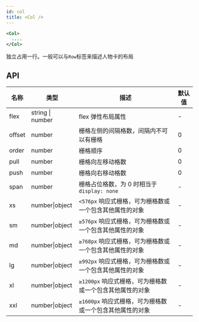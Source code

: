 ```yaml
---
id: col
title: <Col />
---
```


```xml
<Col>
  ....
</Col>
```

独立占用一行。一般可以与`Row`标签来描述人物卡的布局

## API

| 名称 | 类型 | 描述 | 默认值 |
| ---- | ---- | ---- | ---- |
| flex | string \| number | flex 弹性布局属性 | - |
| offset | number | 栅格左侧的间隔格数，间隔内不可以有栅格 | 0 |
| order | number | 栅格顺序 | 0 |
| pull | number | 栅格向左移动格数 | 0 |
| push | number | 栅格向右移动格数 | 0 |
| span | number | 栅格占位格数，为 0 时相当于 `display: none` | - |
| xs | number\|object | `<576px` 响应式栅格，可为栅格数或一个包含其他属性的对象 | - |
| sm | number\|object | `≥576px` 响应式栅格，可为栅格数或一个包含其他属性的对象 | - |
| md | number\|object | `≥768px` 响应式栅格，可为栅格数或一个包含其他属性的对象 | - |
| lg | number\|object | `≥992px` 响应式栅格，可为栅格数或一个包含其他属性的对象 | - |
| xl | number\|object | `≥1200px` 响应式栅格，可为栅格数或一个包含其他属性的对象 | - |
| xxl | number\|object | `≥1600px` 响应式栅格，可为栅格数或一个包含其他属性的对象 | - |

